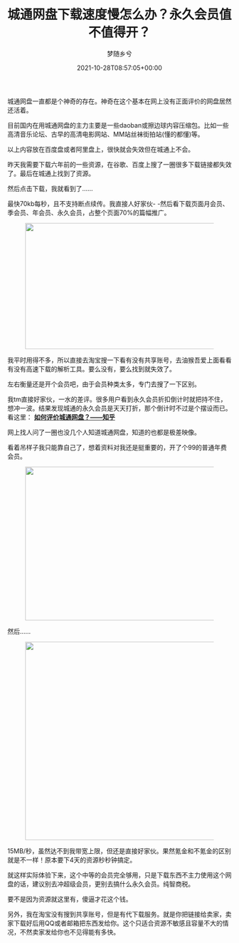 ﻿---
title: 城通网盘下载速度慢怎么办？永久会员值不值得开？
author: 梦随乡兮
type: post
date: 2021-10-28T08:57:05+00:00
url: /chengtongwangpan.html
featured_image: https://imsxx.com/wp-content/uploads/2021/10/QQ截图20211028165613.png
日志头图:
  - https://imsxx.com/wp-content/uploads/2021/10/QQ截图20211028165613.png
views:
  - 3780
like:
  - 2
categories:
  - 笔记
tags:
  - 城通网盘
  - 网盘下载

slug: "chengtongwangpan"
---
城通网盘一直都是个神奇的存在。神奇在这个基本在网上没有正面评价的网盘居然还活着。

目前国内在用城通网盘的主力主要是一些daoban或擦边球内容压缩包。比如一些高清音乐论坛、古早的高清电影网站、MM站丝袜街拍站(懂的都懂)等。

以上内容放在百度盘或者阿里盘上，很快就会失效但在城通上不会。

昨天我需要下载六年前的一些资源，在谷歌、百度上搜了一圈很多下载链接都失效了。最后在城通上找到了资源。

然后点击下载，我就看到了……

最快70kb每秒，且不支持断点续传。我直接人好家伙- -然后看下载页面月会员、季会员、年会员、永久会员，占整个页面70%的篇幅推广。<figure class="wp-block-image size-large">

<img loading="lazy" decoding="async" width="1024" height="283" src="https://imsxx.com/wp-content/uploads/2021/10/QQ截图20211028165812.png" alt="" class="wp-image-395" /> </figure> 

我平时用得不多，所以直接去淘宝搜一下看有没有共享账号，去油猴吾爱上面看看有没有高速下载的解析工具。要么没有，要么找到就失效了。

左右衡量还是开个会员吧，由于会员种类太多，专门去搜了一下区别。

我tm直接好家伙，一水的差评。很多用户看到永久会员折扣倒计时就把持不住，想冲一波。结果发现城通的永久会员是天天打折，那个倒计时不过是个摆设而已。看这里： **<a rel="nofollow" rel="noreferrer noopener" href="https://www.zhihu.com/question/298013788" target="_blank">如何评价城通网盘？——知乎</a>** 

网上找人问了一圈也没几个人知道城通网盘，知道的也都是极差映像。

看着吊样子我只能靠自己了，想着资料对我还是挺重要的，开了个99的普通年费会员。<figure class="wp-block-image size-large">

<img loading="lazy" decoding="async" width="1024" height="345" src="https://imsxx.com/wp-content/uploads/2021/10/QQ截图20211028165758.png" alt="" class="wp-image-396" /> </figure> 

<p class="is-style-default">
  然后……
</p>

<div class="wp-block-image">
  <figure class="aligncenter size-full"><img loading="lazy" decoding="async" width="546" height="445" src="https://imsxx.com/wp-content/uploads/2021/10/QQ截图20211028225814.png" alt="" class="wp-image-403" /></figure>
</div>

15MB/秒，虽然达不到我带宽上限，但还是直接好家伙。果然氪金和不氪金的区别就是不一样！原本要下4天的资源秒秒钟搞定。

就这样实际体验下来，这个中等的会员完全够用，只是下载东西不主力使用这个网盘的话，建议别去冲超级会员，更别去搞什么永久会员。纯智商税。

要不是因为资源就这里有，傻逼才花这个钱。

另外，我在淘宝没有搜到共享账号，但是有代下载服务。就是你把链接给卖家，卖家下载好后用QQ或者邮箱把东西发给你。这个只适合资源不敏感且容量不大的情况，不然卖家发给你也不见得能有多快。

